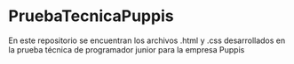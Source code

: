 # PruebaTecnicaPuppis
En este repositorio se encuentran los archivos .html y .css desarrollados en la prueba técnica de programador junior para la empresa Puppis
